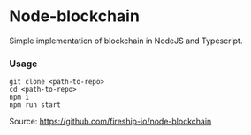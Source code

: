 # Node-blockchain
Simple implementation of blockchain in NodeJS and Typescript.

### Usage
```
git clone <path-to-repo>
cd <path-to-repo>
npm i
npm run start
```

Source: https://github.com/fireship-io/node-blockchain
